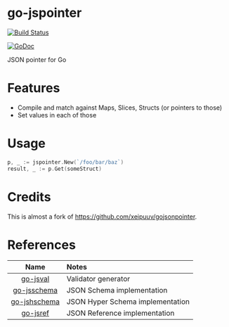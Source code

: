 # go-jspointer

[![Build Status](https://travis-ci.org/lestrrat/go-jspointer.svg?branch=master)](https://travis-ci.org/lestrrat/go-jspointer)

[![GoDoc](https://godoc.org/github.com/lestrrat/go-jspointer?status.svg)](https://godoc.org/github.com/lestrrat/go-jspointer)

JSON pointer for Go

# Features

* Compile and match against Maps, Slices, Structs (or pointers to those)
* Set values in each of those

# Usage

```go
p, _ := jspointer.New(`/foo/bar/baz`)
result, _ := p.Get(someStruct)
```

# Credits

This is almost a fork of https://github.com/xeipuuv/gojsonpointer.

# References

| Name                                                     | Notes                            |
|:--------------------------------------------------------:|:---------------------------------|
| [go-jsval](https://github.com/lestrrat/go-jsval)         | Validator generator              |
| [go-jsschema](https://github.com/lestrrat/go-jsschema)   | JSON Schema implementation       |
| [go-jshschema](https://github.com/lestrrat/go-jshschema) | JSON Hyper Schema implementation |
| [go-jsref](https://github.com/lestrrat/go-jsref)         | JSON Reference implementation    |
